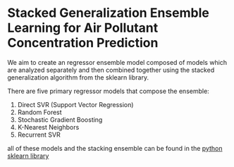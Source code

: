 # Stacked Generalization Ensemble Learning for Air Pollutant Concentration Prediction
We aim to create an regressor ensemble model composed of models which are analyzed separately and then combined together using the stacked generalization algorithm from the sklearn library.

There are five primary regressor models that compose the ensemble:
1. Direct SVR (Support Vector Regression)
2. Random Forest
3. Stochastic Gradient Boosting
4. K-Nearest Neighbors
5. Recurrent SVR

all of these models and the stacking ensemble can be found in the [python sklearn library](https://scikit-learn.org/stable/index.html)
